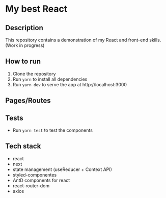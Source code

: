 # My best React

## Description
This repository contains a demonstration of my React and front-end skills. (Work in progress)

## How to run
1. Clone the repository
2. Run `yarn` to install all dependencies
3. Run `yarn dev` to serve the app at http://localhost:3000

## Pages/Routes

## Tests
- Run `yarn test` to test the components

## Tech stack
- react
- next
- state management (useReducer + Context API)
- styled-componentes
- AntD components for react
- react-router-dom
- axios
